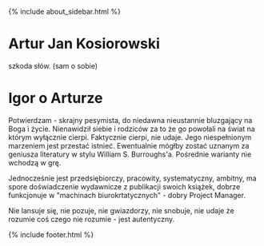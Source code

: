 {% include about_sidebar.html %}
  
   <div class="w3-row w3-padding-64">
    <div class="w3-twothird w3-container">
      <h1 class="w3-text-teal">Artur Jan Kosiorowski</h1>
      <p>szkoda słów. (sam o sobie)</p>
    </div>
    <div class="w3-twothird w3-container">
    <h1 class="w3-text-teal">Igor o Arturze</h1>
      <p>Potwierdzam - skrajny pesymista, do niedawna nieustannie bluzgający na Boga i życie. Nienawidził siebie i rodziców za to że go powołali na świat na którym wyłącznie cierpi. Faktycznie cierpi, nie udaje. Jego niespełnionym marzeniem jest przestać istnieć. Ewentualnie mógłby zostać uznanym za geniusza literatury w stylu William S. Burroughs'a. Pośrednie warianty nie wchodzą w grę.
</p>
      <p>Jednocześnie jest przedsiębiorczy, pracowity, systematyczny, ambitny, ma spore doświadczenie wydawnicze z publikacji swoich książek, dobrze funkcjonuje w "machinach biurokrtatycznych" - dobry Project Manager. 
</p>
      <p>Nie lansuje się, nie pozuje, nie gwiazdorzy, nie snobuje, nie udaje że rozumie coś czego nie rozumie - jest autentyczny.
</p>
    </div>
  </div>



 {% include footer.html %}
<!-- END MAIN -->
</div>
